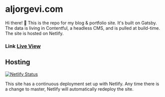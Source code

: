 # aljorgevi.com

Hi there! 👋  This is the repo for my blog & portfolio site. It's built on Gatsby. The data is living in Contentful, a headless CMS, and is pulled at build-time. The site is hosted on Netlify.


### Link [Live View](https://aljorgevi.com/)


## Hosting

[![Netlify Status](https://api.netlify.com/api/v1/badges/c6ab75d8-c5c5-4237-9ae8-c2320b3e7cac/deploy-status)](https://app.netlify.com/sites/dreamy-boyd-978a18/deploys)

This site has a continuous deployment set up with Netlify. Any time there is a change to master, Netlify will automatically redeploy the site.
